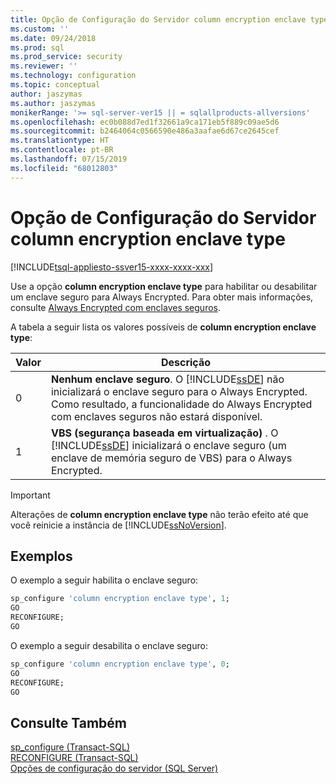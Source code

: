 ```yaml
---
title: Opção de Configuração do Servidor column encryption enclave type | Microsoft Docs
ms.custom: ''
ms.date: 09/24/2018
ms.prod: sql
ms.prod_service: security
ms.reviewer: ''
ms.technology: configuration
ms.topic: conceptual
author: jaszymas
ms.author: jaszymas
monikerRange: '>= sql-server-ver15 || = sqlallproducts-allversions'
ms.openlocfilehash: ec0b088d7ed1f32661a9ca171eb5f889c09ae5d6
ms.sourcegitcommit: b2464064c0566590e486a3aafae6d67ce2645cef
ms.translationtype: HT
ms.contentlocale: pt-BR
ms.lasthandoff: 07/15/2019
ms.locfileid: "68012803"
---
```

# <a name="column-encryption-enclave-type-server-configuration-option"></a>Opção de Configuração do Servidor column encryption enclave type
[!INCLUDE[tsql-appliesto-ssver15-xxxx-xxxx-xxx](../../includes/tsql-appliesto-ssver15-xxxx-xxxx-xxx.md)]

  Use a opção **column encryption enclave type** para habilitar ou desabilitar um enclave seguro para Always Encrypted.  Para obter mais informações, consulte [Always Encrypted com enclaves seguros](../../relational-databases/security/encryption/always-encrypted-enclaves.md).

 A tabela a seguir lista os valores possíveis de **column encryption enclave type**:  
  
|Valor|Descrição|  
|-------------------|-----------------|  
|0|**Nenhum enclave seguro**. O [!INCLUDE[ssDE](../../includes/ssde-md.md)] não inicializará o enclave seguro para o Always Encrypted. Como resultado, a funcionalidade do Always Encrypted com enclaves seguros não estará disponível.|  
|1|**VBS (segurança baseada em virtualização)** . O [!INCLUDE[ssDE](../../includes/ssde-md.md)] inicializará o enclave seguro (um enclave de memória seguro de VBS) para o Always Encrypted.|    

> [!IMPORTANT]
> Alterações de **column encryption enclave type** não terão efeito até que você reinicie a instância de [!INCLUDE[ssNoVersion](../../includes/ssnoversion-md.md)].
  
   
## <a name="examples"></a>Exemplos  
 O exemplo a seguir habilita o enclave seguro:  

```sql  
sp_configure 'column encryption enclave type', 1;  
GO  
RECONFIGURE;  
GO  
```  

O exemplo a seguir desabilita o enclave seguro:  

```sql  
sp_configure 'column encryption enclave type', 0;  
GO  
RECONFIGURE;  
GO  
```  

## <a name="see-also"></a>Consulte Também  
 [sp_configure &#40;Transact-SQL&#41;](../../relational-databases/system-stored-procedures/sp-configure-transact-sql.md)   
 [RECONFIGURE &#40;Transact-SQL&#41;](../../t-sql/language-elements/reconfigure-transact-sql.md)   
 [Opções de configuração do servidor &#40;SQL Server&#41;](../../database-engine/configure-windows/server-configuration-options-sql-server.md)  
  
  
